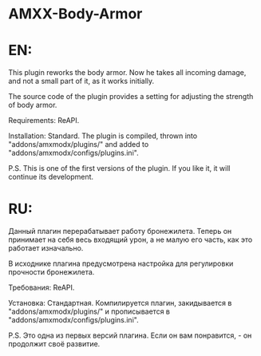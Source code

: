 # AMXX-Body-Armor

EN:
===
This plugin reworks the body armor. Now he takes all incoming damage, and not a small part of it, as it works initially.

The source code of the plugin provides a setting for adjusting the strength of body armor.

Requirements: ReAPI.

Installation: Standard. The plugin is compiled, thrown into "addons/amxmodx/plugins/" and added to "addons/amxmodx/configs/plugins.ini".

P.S. This is one of the first versions of the plugin. If you like it, it will continue its development.

RU:
===
Данный плагин перерабатывает работу бронежилета. Теперь он принимает на себя весь входящий урон, а не малую его часть, как это работает изначально.

В исходнике плагина предусмотрена настройка для регулировки прочности бронежилета.

Требования: ReAPI.

Установка: Стандартная. Компилируется плагин, закидывается в "addons/amxmodx/plugins/" и прописывается в "addons/amxmodx/configs/plugins.ini".

P.S. Это одна из первых версий плагина. Если он вам понравится, - он продолжит своё развитие.
